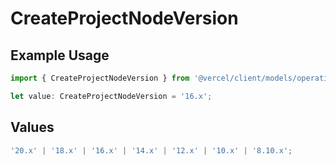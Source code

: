 # CreateProjectNodeVersion

## Example Usage

```typescript
import { CreateProjectNodeVersion } from '@vercel/client/models/operations';

let value: CreateProjectNodeVersion = '16.x';
```

## Values

```typescript
'20.x' | '18.x' | '16.x' | '14.x' | '12.x' | '10.x' | '8.10.x';
```
